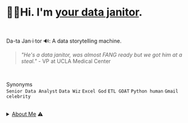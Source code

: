 # 👋🏽Hi. I'm <ins>your data janitor</ins>.
<br >

Da-ta Jan·i·tor 🔊: A data storytelling machine. 
> *"He's a data janitor, was almost FANG ready but we got him at a steal."* - VP at UCLA Medical Center
<br >

Synonyms <br>
`Senior Data Analyst` `Data Wiz` `Excel God` `ETL GOAT` `Python human` `Gmail celebrity`
<br >

<br />

<details>
<summary> <ins>About Me</ins> ⚠️ </summary>
<br />

I was a data analyst for CHLA during the Depp v. Heard trials. Let's talk about it. If you're an employer, explore my previous solutions. If a student, check my fundamentals guides. If you made it this far, I like chess, MMA, and a good book recommendation. <br>

<!---
Graduated from Youtube University,founded Gas Station Education. INSERT YOUTUBE LINK
--->


</details>
<br />


 

